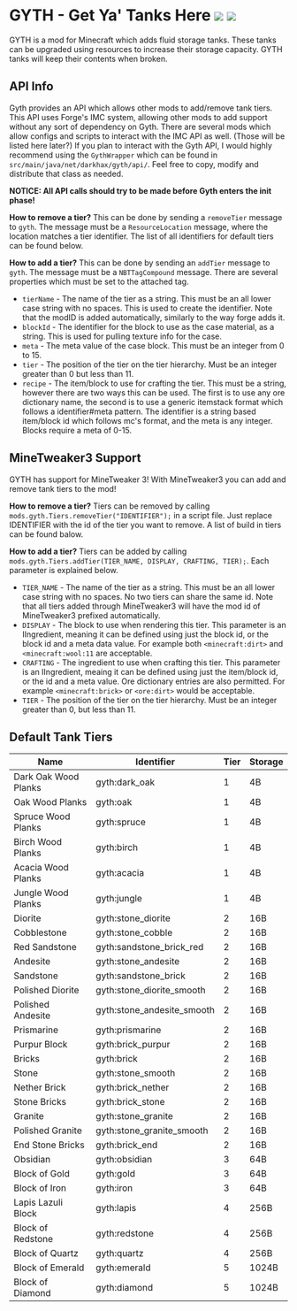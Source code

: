 # GYTH - Get Ya' Tanks Here [![](http://cf.way2muchnoise.eu/226696.svg)](https://minecraft.curseforge.com/projects/get-ya-tanks-here) [![](http://cf.way2muchnoise.eu/versions/226696.svg)](https://minecraft.curseforge.com/projects/get-ya-tanks-here)
GYTH is a mod for Minecraft which adds fluid storage tanks. These tanks can be upgraded using resources to increase their storage capacity. GYTH tanks will keep their contents when broken. 

## API Info
Gyth provides an API which allows other mods to add/remove tank tiers. This API uses Forge's IMC system, allowing other mods to add support without any sort of dependency on Gyth. There are several mods which allow configs and scripts to interact with the IMC API as well. (Those will be listed here later?) If you plan to interact with the Gyth API, I would highly recommend using the `GythWrapper` which can be found in `src/main/java/net/darkhax/gyth/api/`. Feel free to copy, modify and distribute that class as needed. 

**NOTICE: All API calls should try to be made before Gyth enters the init phase!**

**How to remove a tier?**
This can be done by sending a `removeTier` message to `gyth`. The message must be a `ResourceLocation` message, where the location matches a tier identifier. The list of all identifiers for default tiers can be found below. 

**How to add a tier?**
This can be done by sending an `addTier` message to `gyth`. The message must be a `NBTTagCompound` message. There are several properties which must be set to the attached tag.
- `tierName` - The name of the tier as a string. This must be an all lower case string with no spaces. This is used to create the identifier. Note that the modID is added automatically, similarly to the way forge adds it. 
- `blockId` - The identifier for the block to use as the case material, as a string. This is used for pulling texture info for the case.
- `meta` - The meta value of the case block. This must be an integer from 0 to 15. 
- `tier` - The position of the tier on the tier hierarchy. Must be an integer greater than 0 but less than 11.
- `recipe` - The item/block to use for crafting the tier. This must be a string, however there are two ways this can be used. The first is to use any ore dictionary name, the second is to use a generic itemstack format which follows a identifier#meta pattern. The identifier is a string based item/block id which follows mc's format, and the meta is any integer. Blocks require a meta of 0-15. 

## MineTweaker3 Support
GYTH has support for MineTweaker 3! With MineTweaker3 you can add and remove tank tiers to the mod!

**How to remove a tier?**
Tiers can be removed by calling `mods.gyth.Tiers.removeTier("IDENTIFIER");` in a script file. Just replace IDENTIFIER with the id of the tier you want to remove. A list of build in tiers can be found balow. 

**How to add a tier?**
Tiers can be added by calling `mods.gyth.Tiers.addTier(TIER_NAME, DISPLAY, CRAFTING, TIER);`. Each parameter is explained below.
- `TIER_NAME` - The name of the tier as a string. This must be an all lower case string with no spaces. No two tiers can share the same id. Note that all tiers added through MineTweaker3 will have the mod id of MineTweaker3 prefixed automatically.
- `DISPLAY` - The block to use when rendering this tier. This parameter is an IIngredient, meaning it can be defined using just the block id, or the block id and a meta data value. For example both `<minecraft:dirt>` and `<minecraft:wool:11` are acceptable.
- `CRAFTING` - The ingredient to use when crafting this tier. This parameter is an IIngredient, meaing it can be defined using just the item/block id, or the id and a meta value. Ore dictionary entries are also permitted. For example `<minecraft:brick>` or `<ore:dirt>` would be acceptable.
- `TIER` - The position of the tier on the tier hierarchy. Must be an integer greater than 0, but less than 11.

## Default Tank Tiers
| Name                 | Identifier                 | Tier | Storage |
|----------------------|----------------------------|------|---------|
| Dark Oak Wood Planks | gyth:dark_oak              | 1    | 4B      |
| Oak Wood Planks      | gyth:oak                   | 1    | 4B      |
| Spruce Wood Planks   | gyth:spruce                | 1    | 4B      |
| Birch Wood Planks    | gyth:birch                 | 1    | 4B      |
| Acacia Wood Planks   | gyth:acacia                | 1    | 4B      |
| Jungle Wood Planks   | gyth:jungle                | 1    | 4B      |
| Diorite              | gyth:stone_diorite         | 2    | 16B     |
| Cobblestone          | gyth:stone_cobble          | 2    | 16B     |
| Red Sandstone        | gyth:sandstone_brick_red   | 2    | 16B     |
| Andesite             | gyth:stone_andesite        | 2    | 16B     |
| Sandstone            | gyth:sandstone_brick       | 2    | 16B     |
| Polished Diorite     | gyth:stone_diorite_smooth  | 2    | 16B     |
| Polished Andesite    | gyth:stone_andesite_smooth | 2    | 16B     |
| Prismarine           | gyth:prismarine            | 2    | 16B     |
| Purpur Block         | gyth:brick_purpur          | 2    | 16B     |
| Bricks               | gyth:brick                 | 2    | 16B     |
| Stone                | gyth:stone_smooth          | 2    | 16B     |
| Nether Brick         | gyth:brick_nether          | 2    | 16B     |
| Stone Bricks         | gyth:brick_stone           | 2    | 16B     |
| Granite              | gyth:stone_granite         | 2    | 16B     |
| Polished Granite     | gyth:stone_granite_smooth  | 2    | 16B     |
| End Stone Bricks     | gyth:brick_end             | 2    | 16B     |
| Obsidian             | gyth:obsidian              | 3    | 64B     |
| Block of Gold        | gyth:gold                  | 3    | 64B     |
| Block of Iron        | gyth:iron                  | 3    | 64B     |
| Lapis Lazuli Block   | gyth:lapis                 | 4    | 256B    |
| Block of Redstone    | gyth:redstone              | 4    | 256B    |
| Block of Quartz      | gyth:quartz                | 4    | 256B    |
| Block of Emerald     | gyth:emerald               | 5    | 1024B   |
| Block of Diamond     | gyth:diamond               | 5    | 1024B   |
